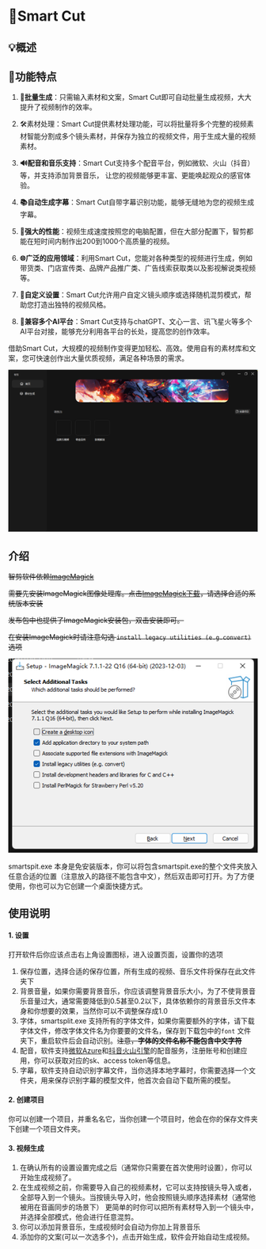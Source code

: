 # 🎥Smart Cut

## 💡概述

## 🎯功能特点

1. **🚀批量生成**：只需输入素材和文案，Smart Cut即可自动批量生成视频，大大提升了视频制作的效率。

2. 🛠素材处理：Smart Cut提供素材处理功能，可以将批量将多个完整的视频素材智能分割成多个镜头素材，并保存为独立的视频文件，用于生成大量的视频素材。

3. **🔊配音和音乐支持**：Smart Cut支持多个配音平台，例如微软、火山（抖音）等，并支持添加背景音乐， 让您的视频能够更丰富、更能唤起观众的感官体验。

4. **📚自动生成字幕**：Smart Cut自带字幕识别功能，能够无缝地为您的视频生成字幕。

5. **💪强大的性能**：视频生成速度按照您的电脑配置，但在大部分配置下，智剪都能在短时间内制作出200到1000个高质量的视频。

6. **🌐广泛的应用领域**：利用Smart Cut，您能对各种类型的视频进行生成，例如带货类、门店宣传类、品牌产品推广类、广告线索获取类以及影视解说类视频等。

7. **🎨自定义设置**：Smart Cut允许用户自定义镜头顺序或选择随机混剪模式，帮助您打造出独特的视频风格。

8. **🧩兼容多个AI平台**：Smart Cut支持与chatGPT、文心一言、讯飞星火等多个AI平台对接，能够充分利用各平台的长处，提高您的创作效率。

借助Smart Cut，大规模的视频制作变得更加轻松、高效。使用自有的素材库和文案，您可快速创作出大量优质视频，满足各种场景的需求。

![](images/index.png)

## 介绍

~~智剪软件依赖[ImageMagick](https://www.imagemagick.org/script/index.php)~~

~~需要先安装ImageMagick图像处理库。点击[ImageMagick下载](https://www.imagemagick.org/script/download.php#windows)，请选择合适的系统版本安装~~

~~发布包中也提供了ImageMagick安装包，双击安装即可。~~

~~在安装ImageMagick时请注意勾选 `install legacy utilities (e.g.convert)` 选项~~

![](images/imageMagick.png)

smartspit.exe 本身是免安装版本，你可以将包含smartspit.exe的整个文件夹放入任意合适的位置（注意放入的路径不能包含中文），然后双击即可打开。为了方便使用，你也可以为它创建一个桌面快捷方式。

## 使用说明
#### 1. 设置
打开软件后你应该点击右上角设置图标，进入设置页面，设置你的选项
1. 保存位置，选择合适的保存位置，所有生成的视频、音乐文件将保存在此文件夹下
2. 背景音量，如果你需要背景音乐，你应该调整背景音乐大小，为了不使背景音乐音量过大，通常需要降低到0.5甚至0.2以下，具体依赖你的背景音乐文件本身和你想要的效果，当然你可以不调整保存成1.0
3. 字体，smartsplit.exe 支持所有的字体文件，如果你需要额外的字体，请下载字体文件，修改字体文件名为你要要的文件名，保存到下载包中的`font` 文件夹下，重启软件后会自动识别。~~注意，**字体的文件名称不能包含中文字符**~~
4. 配音，软件支持[微软Azure](https://azure.microsoft.com/zh-cn/products/ai-services/ai-speech/)和[抖音火山引擎](https://www.volcengine.com/product/voice-tech)的配音服务，注册账号和创建应用，你可以获取对应的sk、access token等信息。
5. 字幕，软件支持自动识别字幕文件，当你选择本地字幕时，你需要选择一个文件夹，用来保存识别字幕的模型文件，他首次会自动下载所需的模型。

#### 2. 创建项目
你可以创建一个项目，并重名名它，当你创建一个项目时，他会在你的保存文件夹下创建一个项目文件夹。
#### 3. 视频生成
1. 在确认所有的设置设置完成之后（通常你只需要在首次使用时设置），你可以开始生成视频了。
2. 在生成视频之前，你需要导入自己的视频素材，它可以支持按镜头导入或者，全部导入到一个镜头。当按镜头导入时，他会按照镜头顺序选择素材（通常他被用在音画同步的场景下）
更简单的时你可以把所有素材导入到一个镜头中，并选择全部模式，他会进行任意混剪。
3. 你可以添加背景音乐，生成视频时会自动为你加上背景音乐
4. 添加你的文案(可以一次选多个)，点击开始生成，软件会开始自动生成视频。

